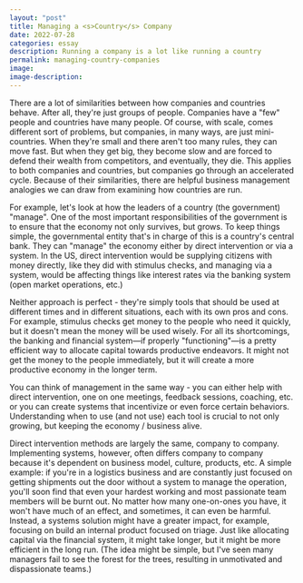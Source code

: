 ```yaml
---
layout: "post"
title: Managing a <s>Country</s> Company
date: 2022-07-28
categories: essay
description: Running a company is a lot like running a country
permalink: managing-country-companies
image:
image-description:
---
```


There are a lot of similarities between how companies and countries behave. After all, they're just groups of people. Companies have a "few" people and countries have many people. Of course, with scale, comes different sort of problems, but companies, in many ways, are just mini-countries. When they're small and there aren't too many rules, they can move fast. But when they get big, they become slow and are forced to defend their wealth from competitors, and eventually, they die. This applies to both companies and countries, but companies go through an accelerated cycle. Because of their similarities, there are helpful business management analogies we can draw from examining how countries are run.

For example, let's look at how the leaders of a country (the government) "manage". One of the most important responsibilities of the government is to ensure that the economy not only survives, but grows. To keep things simple, the governmental entity that's in charge of this is a country's central bank. They can "manage" the economy either by direct intervention or via a system. In the US, direct intervention would be supplying citizens with money directly, like they did with stimulus checks, and managing via a system, would be affecting things like interest rates via the banking system (open market operations, etc.)

Neither approach is perfect - they're simply tools that should be used at different times and in different situations, each with its own pros and cons. For example, stimulus checks get money to the people who need it quickly, but it doesn't mean the money will be used wisely. For all its shortcomings, the banking and financial system—if properly "functioning"—is a pretty efficient way to allocate capital towards productive endeavors. It might not get the money to the people immediately, but it will create a more productive economy in the longer term.

You can think of management in the same way - you can either help with direct intervention, one on one meetings, feedback sessions, coaching, etc. or you can create systems that incentivize or even force certain behaviors. Understanding when to use (and not use) each tool is crucial to not only growing, but keeping the economy / business alive.

Direct intervention methods are largely the same, company to company. Implementing systems, however, often differs company to company because it's dependent on business model, culture, products, etc. A simple example: if you're in a logistics business and are constantly just focused on getting shipments out the door without a system to manage the operation, you'll soon find that even your hardest working and most passionate team members will be burnt out. No matter how many one-on-ones you have, it won't have much of an effect, and sometimes, it can even be harmful. Instead, a systems solution might have a greater impact, for example, focusing on build an internal product focused on triage. Just like allocating capital via the financial system, it might take longer, but it might be more efficient in the long run. (The idea might be simple, but I've seen many managers fail to see the forest for the trees, resulting in unmotivated and dispassionate teams.)
